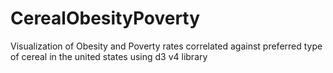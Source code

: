# CerealObesityPoverty
Visualization of Obesity and Poverty rates correlated against preferred type of cereal in the united states using d3 v4 library
